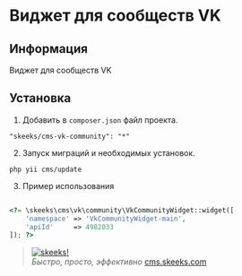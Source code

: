 Виджет для сообществ VK
===================================

Информация
-------------------

Виджет для сообществ VK

Установка
------------


1) Добавить в `composer.json` файл проекта.

```
"skeeks/cms-vk-community": "*"
```

2) Запуск миграций и необходимых установок.

```
php yii cms/update
```

3) Пример использования

```php

<?= \skeeks\cms\vk\community\VkCommunityWidget::widget([
    'namespace' => 'VkCommunityWidget-main',
    'apiId'     => 4982033
]); ?>

```


> [![skeeks!](https://gravatar.com/userimage/74431132/13d04d83218593564422770b616e5622.jpg)](http://www.skeeks.com)  
<i>Быстро, просто, эффективно</i>
[cms.skeeks.com](http://cms.skeeks.com)